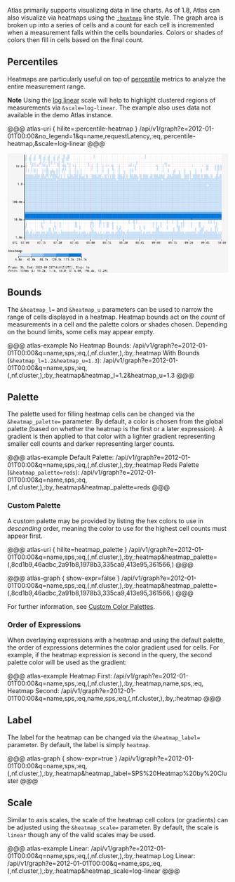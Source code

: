 Atlas primarily supports visualizing data in line charts. As of 1.8, Atlas can also visualize
via heatmaps using the [`:heatmap`](../../api/graph/line-styles.md#heatmap) line style.
The graph area is broken up into a series of cells and a count for each cell is incremented when
a measurement falls within the cells boundaries. Colors or shades of colors then fill in cells
based on the final count.

## Percentiles

Heatmaps are particularly useful on top of [percentile](../../spectator/patterns/percentile-timer.md)
metrics to analyze the entire measurement range.

**Note** Using the [log linear](axis-scale.md#log-linear) scale will help to highlight clustered regions of measurements
via `&scale=log-linear`. The example also uses data not available in the demo Atlas instance.

@@@ atlas-uri { hilite=:percentile-heatmap }
/api/v1/graph?e=2012-01-01T00:00&no_legend=1&q=name,requestLatency,:eq,:percentile-heatmap,&scale=log-linear
@@@

![ptile-heatmap](../../images/heatmap_timer2_log_linear.png)

## Bounds

The `&heatmap_l=` and `&heatmap_u` parameters can be used to narrow the range of cells
displayed in a heatmap. Heatmap bounds act on the _count_ of measurements in a cell and the
palette colors or shades chosen. Depending on the bound limits, some cells may appear empty.

@@@ atlas-example
No Heatmap Bounds: /api/v1/graph?e=2012-01-01T00:00&q=name,sps,:eq,(,nf.cluster,),:by,:heatmap
With Bounds (`&heatmap_l=1.2&heatmap_u=1.3`): /api/v1/graph?e=2012-01-01T00:00&q=name,sps,:eq,(,nf.cluster,),:by,:heatmap&heatmap_l=1.2&heatmap_u=1.3
@@@

## Palette

The palette used for filling heatmap cells can be changed via the `&heatmap_palette=` parameter.
By default, a color is chosen from the global palette (based on whether the heatmap is the
first or a later expression). A gradient is then applied to that color with a lighter gradient
representing smaller cell counts and darker representing larger counts.

@@@ atlas-example
Default Palette: /api/v1/graph?e=2012-01-01T00:00&q=name,sps,:eq,(,nf.cluster,),:by,:heatmap
Reds Palette (`&heatmap_palette=reds`): /api/v1/graph?e=2012-01-01T00:00&q=name,sps,:eq,(,nf.cluster,),:by,:heatmap&heatmap_palette=reds
@@@

### Custom Palette

A custom palette may be provided by listing the hex colors to use in _descending_ order,
meaning the color to use for the highest cell counts must appear first.

@@@ atlas-uri { hilite=heatmap_palette }
/api/v1/graph?e=2012-01-01T00:00&q=name,sps,:eq,(,nf.cluster,),:by,:heatmap&heatmap_palette=(,8cd1b9,46adbc,2a91b8,1978b3,335ca9,413e95,361566,)
@@@

@@@ atlas-graph { show-expr=false }
/api/v1/graph?e=2012-01-01T00:00&q=name,sps,:eq,(,nf.cluster,),:by,:heatmap&heatmap_palette=(,8cd1b9,46adbc,2a91b8,1978b3,335ca9,413e95,361566,)
@@@

For further information, see [Custom Color Palettes](color-palettes.md#custom).

### Order of Expressions

When overlaying expressions with a heatmap and using the default palette, the order of
expressions determines the color gradient used for cells. For example, if the heatmap
expression is second in the query, the second palette color will be used as the gradient:

@@@ atlas-example
Heatmap First: /api/v1/graph?e=2012-01-01T00:00&q=name,sps,:eq,(,nf.cluster,),:by,:heatmap,name,sps,:eq,
Heatmap Second: /api/v1/graph?e=2012-01-01T00:00&q=name,sps,:eq,name,sps,:eq,(,nf.cluster,),:by,:heatmap
@@@

## Label

The label for the heatmap can be changed via the `&heatmap_label=` parameter. By default, the
label is simply `heatmap`.

@@@ atlas-graph { show-expr=true }
/api/v1/graph?e=2012-01-01T00:00&q=name,sps,:eq,(,nf.cluster,),:by,:heatmap&heatmap_label=SPS%20Heatmap%20by%20Cluster
@@@

## Scale

Similar to axis scales, the scale of the heatmap cell colors (or gradients) can be adjusted
using the `&heatmap_scale=` parameter. By default, the scale is `linear` though any of the
valid scales may be used.

@@@ atlas-example
Linear: /api/v1/graph?e=2012-01-01T00:00&q=name,sps,:eq,(,nf.cluster,),:by,:heatmap
Log Linear: /api/v1/graph?e=2012-01-01T00:00&q=name,sps,:eq,(,nf.cluster,),:by,:heatmap&heatmap_scale=log-linear
@@@